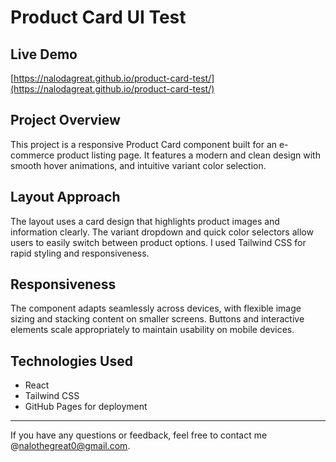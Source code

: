 # Product Card UI Test

## Live Demo
[https://nalodagreat.github.io/product-card-test/](https://nalodagreat.github.io/product-card-test/)

## Project Overview
This project is a responsive Product Card component built for an e-commerce product listing page. It features a modern and clean design with  smooth hover animations, and intuitive variant color selection.

## Layout Approach
The layout uses a card design that highlights product images and information clearly. The variant dropdown and quick color selectors allow users to easily switch between product options. I used Tailwind CSS for rapid styling and responsiveness.

## Responsiveness
The component adapts seamlessly across devices, with flexible image sizing and stacking content on smaller screens. Buttons and interactive elements scale appropriately to maintain usability on mobile devices.

## Technologies Used
- React
- Tailwind CSS
- GitHub Pages for deployment

---

If you have any questions or feedback, feel free to contact me @nalothegreat0@gmail.com.
